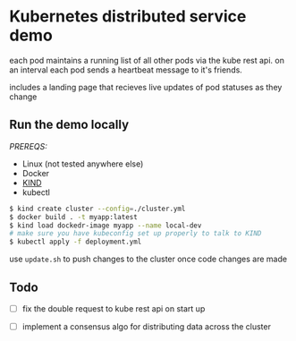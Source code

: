 # Kubernetes distributed service demo

each pod maintains a running list of all other pods via the kube rest api.
on an interval each pod sends a heartbeat message to it's friends.

includes a landing page that recieves live updates of pod statuses as they change

## Run the demo locally

*PREREQS:*
- Linux (not tested anywhere else)
- Docker
- [KIND](https://kind.sigs.k8s.io/docs/user/quick-start/)
- kubectl

```sh
$ kind create cluster --config=./cluster.yml
$ docker build . -t myapp:latest
$ kind load dockedr-image myapp --name local-dev
# make sure you have kubeconfig set up properly to talk to KIND
$ kubectl apply -f deployment.yml
```

use `update.sh` to push changes to the cluster once code changes are made

## Todo

- [ ] fix the double request to kube rest api on start up
- [ ] implement a consensus algo for distributing data across the cluster

